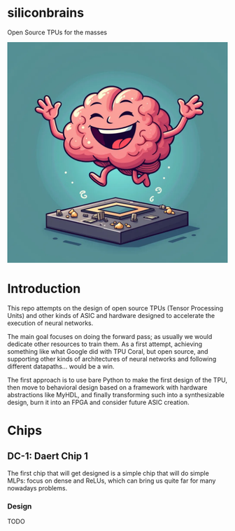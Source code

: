 # siliconbrains
Open Source TPUs for the masses

![alt text](siliconbrain.webp "A silicon brain")

# Introduction
This repo attempts on the design of open source TPUs (Tensor Processing Units) and other kinds of ASIC and hardware designed to accelerate the execution of neural networks.

The main goal focuses on doing the forward pass; as usually we would dedicate other resources to train them. As a first attempt, achieving something like what Google did with TPU Coral, but open source, and supporting other kinds of architectures of neural networks and following different datapaths... would be a win.

The first approach is to use bare Python to make the first design of the TPU, then move to behavioral design based on a framework with hardware abstractions like MyHDL, and finally transforming such into a synthesizable design, burn it into an FPGA and consider future ASIC creation.

# Chips
## DC-1: Daert Chip 1
The first chip that will get designed is a simple chip that will do simple MLPs: focus on dense and ReLUs, which can bring us quite far for many nowadays problems.

### Design
TODO
